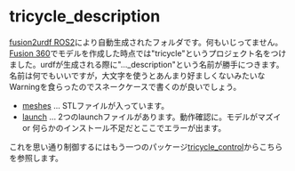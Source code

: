 # tricycle_description

[fusion2urdf ROS2](https://github.com/dheena2k2/fusion2urdf-ros2)により自動生成されたフォルダです。何もいじってません。  
[Fusion 360](https://www.autodesk.co.jp/campaigns/design-now)でモデルを作成した時点では"tricycle"というプロジェクト名をつけました。urdfが生成される際に"..._description"という名前が勝手につきます。名前は何でもいいですが，大文字を使うとあんまり好ましくないみたいなWarningを食らったのでスネークケースで書くのが良いでしょう。  

* [meshes](meshes) ... STLファイルが入っています。
* [launch](launch) ... 2つのlaunchファイルがあります。動作確認に。モデルがマズイ or 何らかのインストール不足だとここでエラーが出ます。

これを思い通り制御するにはもう一つのパッケージ[tricycle_control](../tricycle_control)からこちらを参照します。

